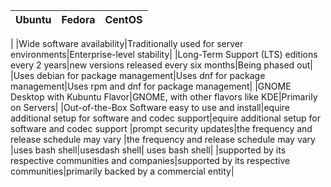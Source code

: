 | Ubuntu                 | Fedora           | CentOS                |
| ---------------------- | ---------------- | --------------------- |
|
|Wide software availability|Traditionally used for server environments|Enterprise-level stability|
|Long-Term Support (LTS) editions every 2 years|new versions released every six months|Being phased out|
|Uses debian for package management|Uses dnf for package management|Uses rpm and dnf for package management|
|GNOME Desktop with Kubuntu Flavor|GNOME, with other flavors like KDE|Primarily on Servers|
|Out-of-the-Box Software easy to use and install|equire additional setup for software and codec support|equire additional setup for software and codec support
|prompt security updates|the frequency and release schedule may vary |the frequency and release schedule may vary 
|uses bash shell|usesdash shell| uses bash shell|
|supported by its respective communities and companies|supported by its respective communities|primarily backed by a commercial entity|
